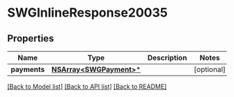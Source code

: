 # SWGInlineResponse20035

## Properties
Name | Type | Description | Notes
------------ | ------------- | ------------- | -------------
**payments** | [**NSArray&lt;SWGPayment&gt;***](SWGPayment.md) |  | [optional] 

[[Back to Model list]](../README.md#documentation-for-models) [[Back to API list]](../README.md#documentation-for-api-endpoints) [[Back to README]](../README.md)


